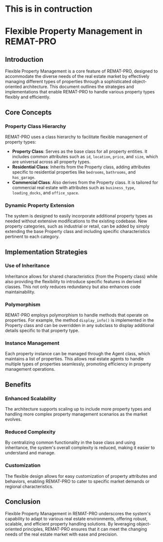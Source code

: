 # This is in contruction

# Flexible Property Management in REMAT-PRO

## Introduction

Flexible Property Management is a core feature of REMAT-PRO, designed to accommodate the diverse needs of the real estate market by effectively managing different types of properties through a sophisticated object-oriented architecture. This document outlines the strategies and implementations that enable REMAT-PRO to handle various property types flexibly and efficiently.

## Core Concepts

### Property Class Hierarchy

REMAT-PRO uses a class hierarchy to facilitate flexible management of property types:

- **Property Class**: Serves as the base class for all property entities. It includes common attributes such as `id`, `location`, `price`, and `size`, which are universal across all property types.
- **Residential Class**: Inherits from the Property class, adding attributes specific to residential properties like `bedrooms`, `bathrooms`, and `has_garage`.
- **Commercial Class**: Also derives from the Property class. It is tailored for commercial real estate with attributes such as `business_type`, `loading_docks`, and `office_space`.

### Dynamic Property Extension

The system is designed to easily incorporate additional property types as needed without extensive modifications to the existing codebase. New property categories, such as industrial or retail, can be added by simply extending the base Property class and including specific characteristics pertinent to each category.

## Implementation Strategies

### Use of Inheritance

Inheritance allows for shared characteristics (from the Property class) while also providing the flexibility to introduce specific features in derived classes. This not only reduces redundancy but also enhances code maintainability.

### Polymorphism

REMAT-PRO employs polymorphism to handle methods that operate on properties. For example, the method `display_info()` is implemented in the Property class and can be overridden in any subclass to display additional details specific to that property type.

### Instance Management

Each property instance can be managed through the Agent class, which maintains a list of properties. This allows real estate agents to handle multiple types of properties seamlessly, promoting efficiency in property management operations.

## Benefits

### Enhanced Scalability

The architecture supports scaling up to include more property types and handling more complex property management scenarios as the market evolves.

### Reduced Complexity

By centralizing common functionality in the base class and using inheritance, the system's overall complexity is reduced, making it easier to understand and manage.

### Customization

The flexible design allows for easy customization of property attributes and behaviors, enabling REMAT-PRO to cater to specific market demands or regional characteristics.

## Conclusion

Flexible Property Management in REMAT-PRO underscores the system's capability to adapt to various real estate environments, offering robust, scalable, and efficient property handling solutions. By leveraging object-oriented principles, REMAT-PRO ensures that it can meet the changing needs of the real estate market with ease and precision.
